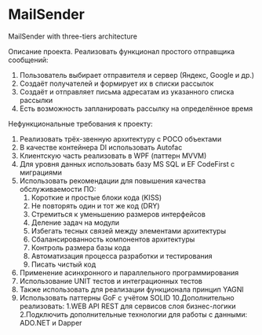 # MailSender
MailSender with three-tiers architecture

Описание проекта.
Реализовать функционал простого отправщика сообщений:
1. Пользователь выбирает отправителя и сервер (Яндекс, Google и др.)
2. Создаёт получателей и формирует их в списки рассылок
3. Создаёт и отправляет письма адресатам из указанного списка рассылки
4. Есть возможность запланировать рассылку на определённое время

Нефункциональные требования к проекту:
1. Реализовать трёх-звенную архитектуру с POCO объектами
2. В качестве контейнера DI использовать Autofac
3. Клиентскую часть реализовать в WPF (паттерн MVVM)
4. Для уровня данных использовать базу MS SQL и EF CodeFirst с миграциями
5. Использовать рекомендации для повышения качества обслуживаемости ПО:
    1. Короткие и простые блоки кода (KISS)
    2. Не повторять один и тот же код (DRY)
    3. Стремиться к уменьшению размеров интерфейсов
    4. Деление задач на модули
    5. Избегать тесных связей между элементами архитектуры
    6. Сбалансированность компонентов архитектуры
    7. Контроль размера базы кода
    8. Автоматизация процесса разработки и тестирования
    9. Писать чистый код
6. Применение асинхронного и параллельного программирования
7. Использование UNIT тестов и интеграционных тестов
8. Также использовать для реализации функционала принцип YAGNI
9. Использовать паттерны GoF с учётом SOLID
10.Дополнительно реализовать:
    1.WEB API REST для сервисов слоя бизнес-логики
    2.Подключить дополнительные технологии для работы с данными: ADO.NET и Dapper


 
